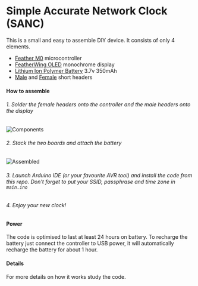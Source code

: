 # Simple Accurate Network Clock (SANC)
This is a small and easy to assemble DIY device. It consists of only 4 elements.

- [Feather M0](https://www.adafruit.com/product/3010) microcontroller
- [FeatherWing OLED](https://www.adafruit.com/product/2900) monochrome display
- [Lithium Ion Polymer Battery](https://www.adafruit.com/product/2750) 3.7v 350mAh
- [Male](https://www.adafruit.com/product/3002) and [Female](https://www.adafruit.com/product/2940) short headers

#### How to assemble

###### 1. Solder the female headers onto the controller and the male headers onto the display 
![Components](https://bitbucket.org/repo/Bggj96o/images/1801380425-IMG_2638.JPG)
###### 2. Stack the two boards and attach the battery 
![Assembled](https://bitbucket.org/repo/Bggj96o/images/3162864886-IMG_2642.JPG)
###### 3. Launch Arduino IDE (or your favourite AVR tool) and install the code from this repo. Don't forget to put your SSID, passphrase and time zone in `main.ino`
###### 4. Enjoy your new clock!

#### Power
The code is optimised to last at least 24 hours on battery. To recharge the battery just connect the controller to USB power, it will automatically recharge the battery for about 1 hour.

#### Details
For more details on how it works study the code.